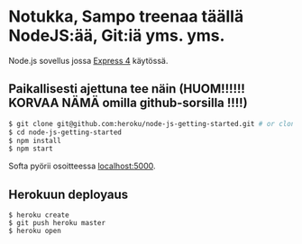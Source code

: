 # Notukka, Sampo treenaa täällä NodeJS:ää, Git:iä yms. yms.

Node.js sovellus jossa [Express 4](http://expressjs.com/) käytössä.

## Paikallisesti ajettuna tee näin (HUOM!!!!!! KORVAA NÄMÄ omilla github-sorsilla !!!!)

```sh
$ git clone git@github.com:heroku/node-js-getting-started.git # or clone your own fork
$ cd node-js-getting-started
$ npm install
$ npm start
```

Softa pyörii osoitteessa [localhost:5000](http://localhost:5000/).

## Herokuun deployaus

```
$ heroku create
$ git push heroku master
$ heroku open
```